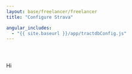 ```yaml
---
layout: base/freelancer/freelancer
title: "Configure Strava"

angular_includes:
  - "{{ site.baseurl }}/app/tractdbConfig.js"
---
```


<header>
    <div class="container">
        <div class="row">
            <div class="col-lg-12">
            </div>
        </div>
    </div>
</header>

<div class="container base-content" ng-app="serverConfigApp" ng-controller="serverConfigController" ng-strict-di>
    <div class="row">
        <div class="col-lg-12">
            <p>Hi</p>
        </div>
    </div>
</div>
